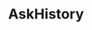 ---
title: AskHistory
crosslinks:
- AskHistorians
- HistoryWhatIf
- history
- youtubefactsbot
- youtubot
- SargonofAkkad
- politics
- books
- ix8do3
- translator
- historyteachers
- greece
- badhistory
- todayilearned
- UFOs
- tinyhouse
- xkcd
- OutOfTheLoop
- CombatFootage
- AskLegal
---